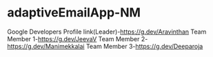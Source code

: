 # adaptiveEmailApp-NM


Google Developers Profile link(Leader)-https://g.dev/Aravinthan
                          Team Member 1-https://g.dev/JeevaV
                          Team Member 2-https://g.dev/Manimekkalai
                          Team Member 3-https://g.dev/Deeparoja
